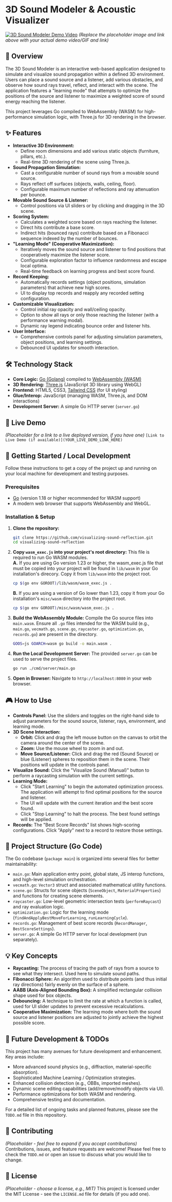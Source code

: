 # 3D Sound Modeler & Acoustic Visualizer

[![3D Sound Modeler Demo Video](https://via.placeholder.com/800x450.png?text=Project+Demo+Video+Placeholder)](https://www.example.com/link_to_your_actual_video)
*(Replace the placeholder image and link above with your actual demo video/GIF and link)*

## 🌟 Overview

The 3D Sound Modeler is an interactive web-based application designed to simulate and visualize sound propagation within a defined 3D environment. Users can place a sound source and a listener, add various obstacles, and observe how sound rays travel, reflect, and interact with the scene. The application features a "learning mode" that attempts to optimize the positions of the source and listener to maximize a weighted score of sound energy reaching the listener.

This project leverages Go compiled to WebAssembly (WASM) for high-performance simulation logic, with Three.js for 3D rendering in the browser.

## ✨ Features

* **Interactive 3D Environment:**
    * Define room dimensions and add various static objects (furniture, pillars, etc.).
    * Real-time 3D rendering of the scene using Three.js.
* **Sound Propagation Simulation:**
    * Cast a configurable number of sound rays from a movable sound source.
    * Rays reflect off surfaces (objects, walls, ceiling, floor).
    * Configurable maximum number of reflections and ray attenuation per bounce.
* **Movable Sound Source & Listener:**
    * Control positions via UI sliders or by clicking and dragging in the 3D scene.
* **Scoring System:**
    * Calculates a weighted score based on rays reaching the listener.
    * Direct hits contribute a base score.
    * Indirect hits (bounced rays) contribute based on a Fibonacci sequence indexed by the number of bounces.
* **"Learning Mode" (Cooperative Maximization):**
    * Iteratively moves the sound source and listener to find positions that cooperatively maximize the listener score.
    * Configurable exploration factor to influence randomness and escape local optima.
    * Real-time feedback on learning progress and best score found.
* **Record Keeping:**
    * Automatically records settings (object positions, simulation parameters) that achieve new high scores.
    * UI to display top records and reapply any recorded setting configuration.
* **Customizable Visualization:**
    * Control initial ray opacity and wall/ceiling opacity.
    * Option to show all rays or only those reaching the listener (with a performance warning modal).
    * Dynamic ray legend indicating bounce order and listener hits.
* **User Interface:**
    * Comprehensive controls panel for adjusting simulation parameters, object positions, and learning settings.
    * Debounced UI updates for smooth interaction.

## 🛠️ Technology Stack

* **Core Logic:** [Go (Golang)](https://golang.org/) compiled to [WebAssembly (WASM)](https://webassembly.org/)
* **3D Rendering:** [Three.js](https://threejs.org/) (JavaScript 3D library using WebGL)
* **Frontend:** HTML5, CSS3, [Tailwind CSS](https://tailwindcss.com/) (for UI styling)
* **Glue/Interop:** JavaScript (managing WASM, Three.js, and DOM interactions)
* **Development Server:** A simple Go HTTP server (`server.go`)

## 🚀 Live Demo

*(Placeholder for a link to a live deployed version, if you have one)*
`[Link to Live Demo (if available)](YOUR_LIVE_DEMO_LINK_HERE)`

## 🏁 Getting Started / Local Development

Follow these instructions to get a copy of the project up and running on your local machine for development and testing purposes.

### Prerequisites

* [Go](https://golang.org/dl/) (version 1.18 or higher recommended for WASM support)
* A modern web browser that supports WebAssembly and WebGL.

### Installation & Setup

1.  **Clone the repository:**
    ```bash
    git clone https://github.com/visualizing-sound-reflection.git
    cd visualizing-sound-reflection
    ```

2.  **Copy `wasm_exec.js` into your project's root directory:**
    This file is required to run Go WASM modules.\
    **A.** If you are using Go version 1.23 or higher, the wasm_exec.js file that must be copied into your project will be found in `lib/wasm` in your Go installation's direcory. Copy it from `lib/wasm` into the project root.
    ```bash
    cp $(go env GOROOT)/lib/wasm/wasm_exec.js .
    ```
    **B.** If you are using a version of Go lower than 1.23, copy it from your Go installation's `misc/wasm` directory into the project root.
    ```bash
    cp $(go env GOROOT)/misc/wasm/wasm_exec.js .
    ```

3.  **Build the WebAssembly Module:**
    Compile the Go source files into `main.wasm`. Ensure all `.go` files intended for the WASM build (e.g., `main.go`, `vecmath.go`, `scene.go`, `raycaster.go`, `optimization.go`, `records.go`) are present in the directory.
    ```bash
    GOOS=js GOARCH=wasm go build -o main.wasm .
    ```

4.  **Run the Local Development Server:**
    The provided `server.go` can be used to serve the project files.
    ```bash
    go run ./cmd/server/main.go
    ```

5.  **Open in Browser:**
    Navigate to `http://localhost:8080` in your web browser.

## 🎮 How to Use

* **Controls Panel:** Use the sliders and toggles on the right-hand side to adjust parameters for the sound source, listener, rays, environment, and learning mode.
* **3D Scene Interaction:**
    * **Orbit:** Click and drag the left mouse button on the canvas to orbit the camera around the center of the scene.
    * **Zoom:** Use the mouse wheel to zoom in and out.
    * **Move Source/Listener:** Click and drag the red (Sound Source) or blue (Listener) spheres to reposition them in the scene. Their positions will update in the controls panel.
* **Visualize Sound:** Click the "Visualize Sound (Manual)" button to perform a raycasting simulation with the current settings.
* **Learning Mode:**
    * Click "Start Learning" to begin the automated optimization process. The application will attempt to find optimal positions for the source and listener.
    * The UI will update with the current iteration and the best score found.
    * Click "Stop Learning" to halt the process. The best found settings will be applied.
* **Records:** The "Best Score Records" list shows high-scoring configurations. Click "Apply" next to a record to restore those settings.

## 📁 Project Structure (Go Code)

The Go codebase (`package main`) is organized into several files for better maintainability:

* `main.go`: Main application entry point, global state, JS interop functions, and high-level simulation orchestration.
* `vecmath.go`: `Vector3` struct and associated mathematical utility functions.
* `scene.go`: Structs for scene objects (`SceneObject`, `MaterialProperties`) and functions for creating scene elements.
* `raycaster.go`: Low-level geometric intersection tests (`performRaycast`) and ray evaluation logic.
* `optimization.go`: Logic for the learning mode (`findAndApplyBestMoveForLearning`, `runLearningCycle`).
* `records.go`: Management of best score records (`RecordManager`, `BestScoreSettings`).
* `server.go`: A simple Go HTTP server for local development (run separately).

## 💡 Key Concepts

* **Raycasting:** The process of tracing the path of rays from a source to see what they intersect. Used here to simulate sound paths.
* **Fibonacci Sphere:** An algorithm used to distribute points (and thus initial ray directions) fairly evenly on the surface of a sphere.
* **AABB (Axis-Aligned Bounding Box):** A simplified rectangular collision shape used for box objects.
* **Debouncing:** A technique to limit the rate at which a function is called, used for UI slider updates to prevent excessive recalculations.
* **Cooperative Maximization:** The learning mode where both the sound source and listener positions are adjusted to jointly achieve the highest possible score.

## 🚧 Future Development & TODOs

This project has many avenues for future development and enhancement. Key areas include:

* More advanced sound physics (e.g., diffraction, material-specific absorption).
* Sophisticated Machine Learning / Optimization strategies.
* Enhanced collision detection (e.g., OBBs, imported meshes).
* Dynamic scene editing capabilities (add/remove/modify objects via UI).
* Performance optimizations for both WASM and rendering.
* Comprehensive testing and documentation.

For a detailed list of ongoing tasks and planned features, please see the `TODO.md` file in this repository.

## 🤝 Contributing

*(Placeholder - feel free to expand if you accept contributions)*
Contributions, issues, and feature requests are welcome! Please feel free to check the `TODO.md` or open an issue to discuss what you would like to change.

## 📜 License

*(Placeholder - choose a license, e.g., MIT)*
This project is licensed under the MIT License - see the `LICENSE.md` file for details (if you add one).